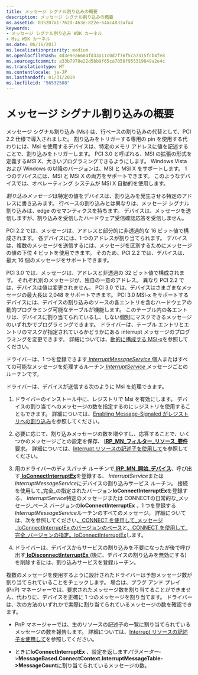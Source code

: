```yaml
---
title: メッセージ シグナル割り込みの概要
description: メッセージ シグナル割り込みの概要
ms.assetid: 035207a1-762d-463e-822e-64ac4833afa4
keywords:
- メッセージ シグナル割り込み WDK カーネル
- Msi WDK カーネル
ms.date: 06/16/2017
ms.localizationpriority: medium
ms.openlocfilehash: 4d3e9ea6604fd33a11c0d7f76f5ca7315fcb4fe8
ms.sourcegitcommit: a33b7978e22d5bb9f65ca7056f955319049a2e4c
ms.translationtype: MT
ms.contentlocale: ja-JP
ms.lasthandoff: 01/31/2019
ms.locfileid: "56532508"
---
```

# <a name="introduction-to-message-signaled-interrupts"></a>メッセージ シグナル割り込みの概要


メッセージ シグナル割り込み (Msi) は、行ベースの割り込みの代替として、PCI 2.2 仕様で導入されました。 割り込みをトリガーする専用の pin を使用する代わりには、Msi を使用するデバイスは、特定のメモリ アドレスに値を記述することで、割り込みをトリガーします。 PCI 3.0 と呼ばれる、MSI の拡張の形式を定義する*MSI X*、大きいプログラミングできるようにします。 Windows Vista および Windows の以降のバージョンは、MSI と MSI X をサポートします。 1 つのデバイスには、MSI と MSI X の両方をサポートできます。 このようなデバイスでは、オペレーティング システムが MSI X 自動的を使用します。

*割り込みメッセージ*は特定の値をデバイスは、割り込みを発生させる特定のアドレスに書き込みます。 行ベースの割り込みとは異なりは、メッセージ シグナル割り込みは、edge のセマンティクスを持ちます。 デバイスは、メッセージを送信しますが、割り込みを受信したハードウェア受信確認応答を受信しません。

PCI 2.2 では、メッセージは、アドレスと部分的に非透過的な 16 ビット値で構成されます。 各デバイスには、1 つのアドレスが割り当てられます。 デバイスは、複数のメッセージを送信するには、メッセージを区別するためにメッセージの値の下位 4 ビットを使用できます。 そのため、PCI 2.2 では、デバイスは、最大 16 個のメッセージをサポートできます。

PCI 3.0 では、メッセージは、アドレスと非透過の 32 ビット値で構成されます。 それぞれ別のメッセージが、独自の一意のアドレス。 異なり PCI 2.2 では、デバイスは値は変更されません。 PCI 3.0 では、デバイスはさまざまなメッセージの最大長は 2,048 をサポートできます。 PCI 3.0 MSI-x をサポートするデバイスには、デバイスの割り込みのソースの各エントリを含むハードウェアの動的プログラミング可能なテーブルが機能します。 このテーブル内の各エントリは、デバイスに割り当てられているし、しない個別にマスクできるメッセージのいずれかでプログラミングできます。 ドライバーは、テーブル エントリとエントリのマスクが指定されているかどうかにある interrupt メッセージのプログラミングを変更できます。 詳細については、[動的に構成する MSI-x](dynamically-configuring-msi-x.md)を参照してください。

ドライバーは、1 つを登録できます[ *InterruptMessageService* ](https://msdn.microsoft.com/library/windows/hardware/ff547940)個人またはすべての可能なメッセージを処理するルーチン[ *InterruptService* ](https://msdn.microsoft.com/library/windows/hardware/ff547958)メッセージごとのルーチンです。

ドライバーは、デバイスが送信する次のように Msi を処理できます。

1.  ドライバーのインストール中に、レジストリで Msi を有効にします。 デバイスの割り当てへのメッセージの数を指定するのにレジストリを使用することもできます。 詳細については、[Enabling Message-Signaled がレジストリへの割り込み](enabling-message-signaled-interrupts-in-the-registry.md)を参照してください。

2.  必要に応じて、割り込みメッセージの数を増やすし、応答することで、いくつかのメッセージごとの設定を保存、 [ **IRP\_MN\_フィルター\_リソース\_要件**](https://msdn.microsoft.com/library/windows/hardware/ff550874)要求。 詳細については、[Interrupt リソースの記述子を使用して](using-interrupt-resource-descriptors.md)を参照してください。

3.  用のドライバーのディスパッチ ルーチンで[ **IRP\_MN\_開始\_デバイス**](https://msdn.microsoft.com/library/windows/hardware/ff551749)、呼び出す[ **IoConnectInterruptEx**](https://msdn.microsoft.com/library/windows/hardware/ff548378)を登録する、 *InterruptService*または*InterruptMessageService*にデバイスの割り込みサービス ルーチン。 接続を使用して\_完全\_の指定されたバージョン**IoConnectInterruptEx**を登録する、 *InterruptService*特定のメッセージまたは CONNECTの日常的な\_メッセージ\_ベース バージョンの**IoConnectInterruptEx** 、1 つを登録する*InterruptMessageService*ルーチンのすべてのメッセージ。 詳細については、次を参照してください[、CONNECT を使用して\_メッセージ\_IoConnectInterruptEx のバージョンのベース](using-the-connect-message-based-version-of-ioconnectinterruptex.md)と[、CONNECT を使用して\_完全\_バージョンの指定。IoConnectInterruptEx](using-the-connect-fully-specified-version-of-ioconnectinterruptex.md)します。

4.  ドライバーは、デバイスからサービスの割り込みを不要になったが後で呼び出す[ **IoDisconnectInterruptEx** ](https://msdn.microsoft.com/library/windows/hardware/ff549093) (後に、デバイスの割り込みを無効にする) を削除するには、割り込みサービスを登録ルーチン。

複数のメッセージを使用するように設計されたドライバーは予想メッセージ数が割り当てられていることをチェックします。 場合は、プラグ アンド プレイ (PnP) マネージャーでは、要求されたメッセージ数を割り当てることができません、代わりに、デバイスを正確に 1 つのメッセージを割り当てます。 ドライバーは、次の方法のいずれかで実際に割り当てられているメッセージの数を確認できます。

-   PnP マネージャーでは、生のリソースの記述子の一覧に割り当てられているメッセージの数を報告します。 詳細については、[Interrupt リソースの記述子を使用して](using-interrupt-resource-descriptors.md)を参照してください。

-   ときに**IoConnectInterruptEx** 、設定を返します*パラメーター*-&gt;**MessageBased.ConnectContext.InterruptMessageTable-&gt;MessageCount**に割り当てられているメッセージの数。

 

 




